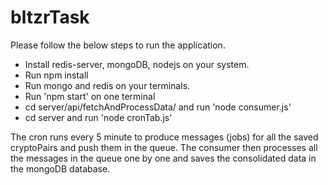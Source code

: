 # bltzrTask

Please follow the below steps to run the application.
- Install redis-server, mongoDB, nodejs on your system. 
- Run npm install
- Run mongo and redis on your terminals.
- Run 'npm start' on one terminal
- cd server/api/fetchAndProcessData/ and run 'node consumer.js'
- cd server and run 'node cronTab.js'


The cron runs every 5 minute to produce messages (jobs) for all the saved cryptoPairs and push them in the queue. The consumer then processes all the messages in the queue one by one and saves the consolidated data in the mongoDB database.